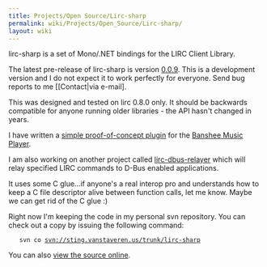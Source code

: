 ```yaml
---
title: Projects/Open Source/Lirc-sharp
permalink: wiki/Projects/Open_Source/Lirc-sharp/
layout: wiki
---
```


lirc-sharp is a set of Mono/.NET bindings for the LIRC Client Library.

The latest pre-release of lirc-sharp is version
[0.0.9](/wiki/Projects/Open_Source/Lirc-sharp/Releases/0.0.9 "wikilink"). This
is a development version and I do not expect it to work perfectly for
everyone. Send bug reports to me \[\[Contact|via e-mail\].

This was designed and tested on lirc 0.8.0 only. It should be backwards
compatible for anyone running older libraries - the API hasn't changed
in years.

I have written a [simple proof-of-concept
plugin](/wiki/Projects/Open_Source/Banshee/Plugins/Lirc "wikilink") for the
[Banshee Music Player](http://www.banshee-project.org).

I am also working on another project called
[lirc-dbus-relayer](/wiki/Projects/Open_Source/Lirc-dbus-relayer "wikilink")
which will relay specified LIRC commands to D-Bus enabled applications.

It uses some C glue...if anyone's a real interop pro and understands how
to keep a C file descriptor alive between function calls, let me know.
Maybe we can get rid of the C glue :)

Right now I'm keeping the code in my personal svn repository. You can
check out a copy by issuing the following command:

`   svn co `[`svn://sting.vanstaveren.us/trunk/lirc-sharp`](svn://sting.vanstaveren.us/trunk/lirc-sharp)

You can also [view the source
online](http://sting.vanstaveren.us:8000/trunk/lirc-sharp).
